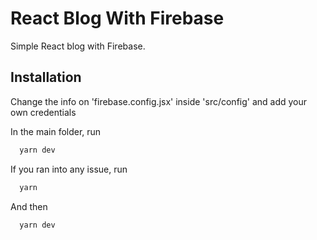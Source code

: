 # React Blog With Firebase
Simple React blog with Firebase.

## Installation

Change the info on 'firebase.config.jsx' inside 'src/config' and add your own credentials

In the main folder, run
```bash
  yarn dev
```
If you ran into any issue, run
```bash
  yarn
```
And then
```bash
  yarn dev
```

